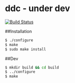 # ddc - under dev
[![Build Status](https://img.shields.io/travis/dotdry/ddc/master.svg?style=flat-square)](https://travis-ci.org/dotdry/ddc)

##Installation
```bash
$ ./configure
$ make
$ sudo make install 
```

##Dev
```bash
$ mkdir build && cd build
$ ../configure
$ make
```
